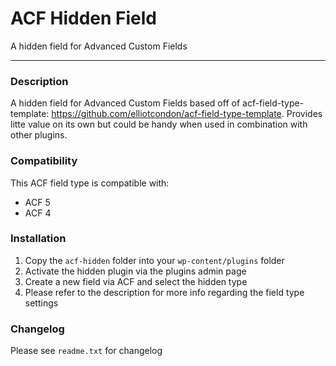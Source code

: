 # ACF Hidden Field

A hidden field for Advanced Custom Fields

-----------------------

### Description

A hidden field for Advanced Custom Fields based off of acf-field-type-template: https://github.com/elliotcondon/acf-field-type-template. Provides litte value on its own but could be handy when used in combination with other plugins.

### Compatibility

This ACF field type is compatible with:
* ACF 5
* ACF 4

### Installation

1. Copy the `acf-hidden` folder into your `wp-content/plugins` folder
2. Activate the hidden plugin via the plugins admin page
3. Create a new field via ACF and select the hidden type
4. Please refer to the description for more info regarding the field type settings

### Changelog
Please see `readme.txt` for changelog
